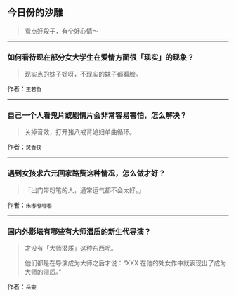 ## 今日份的沙雕

> 看点好段子，有个好心情～


 
---

### 如何看待现在部分女大学生在爱情方面很「现实」的现象？

> 现实点的妹子好呀，不现实的妹子都看脸。


作者：`王若鱼`

---

### 自己一个人看鬼片或剧情片会非常容易害怕，怎么解决？

> 关掉音效，打开猪八戒背媳妇单曲循环。


作者：`焚香夜`

---

### 遇到女孩求六元回家路费这种情况，怎么做才好？

> 「出门带粉笔的人，通常运气都不会太好。」


作者：`朱嘟嘟嘟嘟`

---

### 国内外影坛有哪些有大师潜质的新生代导演？

> 才没有「大师潜质」这种东西呢。
> 
> 他们都是在导演成为大师之后才说：“XXX 在他的处女作中就表现出了成为大师的潜质。”


作者：`岳豪`